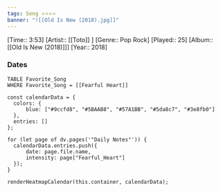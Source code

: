 ```yaml
---
tags: Song ⭐⭐⭐⭐ 
banner: "![[Old Is New (2018).jpg]]"
---
```

[Time:: 3:53]
[Artist:: [[Toto]] ]
[Genre:: Pop Rock]
[Played:: 25]
[Album:: [[Old Is New (2018)]]]
[Year:: 2018]
### Dates
````dataview
TABLE Favorite_Song
WHERE Favorite_Song = [[Fearful Heart]]
````
  ```dataviewjs
const calendarData = { 
	colors: { 
		blue: ["#9ccfd8", "#5BAAB8", "#57A1BB", "#5da8c7", "#3e8fb0"] 
	}, 
	entries: [] 
}; 

for (let page of dv.pages('"Daily Notes"')) { 
	calendarData.entries.push({ 
		date: page.file.name, 
		intensity: page["Fearful_Heart"]
	}); 
} 

renderHeatmapCalendar(this.container, calendarData);
```
